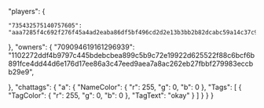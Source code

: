   "players": {
 
    "735432575140757605": "aaa7285f4c692f276f45a4ad2eaba86df5bf496cd2d2e13b3bb2b82dcabc59a14c37c9dd3dad33b8e90398e615c8ce72142c83c53a386b63a7e0aa5a21afd1d4",
 
  },
  "owners": {
    "709094619161296939": "1102272ddf4b9797c445bdebcbea899c5b9c72e19922d625522f88c6bcf6b891fce4dd44d6e176d17ee86a3c47eed9aea7a8ac262eb27fbbf279983eccbb29e9",
  
  },
  "chattags": {
    "a": {
      "NameColor": {
        "r": 255,
        "g": 0,
        "b": 0
      },
      "Tags": [
        {
          "TagColor": {
            "r": 255,
            "g": 0,
            "b": 0
          },
          "TagText": "okay"
        }
      ]
    }
  }
}
